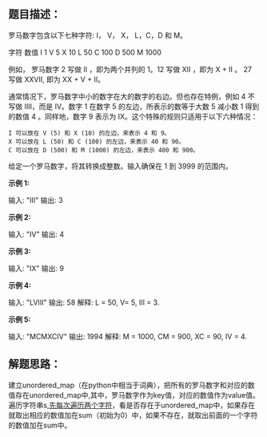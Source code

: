 ## 题目描述：

罗马数字包含以下七种字符: I， V， X， L，C，D 和 M。

字符        数值
          I             1
         V             5
         X             10
         L             50
         C             100
         D             500
        M             1000

例如， 罗马数字 2 写做 II ，即为两个并列的 1。12 写做 XII ，即为 X + II 。 27 写做  XXVII, 即为 XX + V + II。

通常情况下，罗马数字中小的数字在大的数字的右边。但也存在特例，例如 4 不写做 IIII，而是 IV。数字 1 在数字 5 的左边，所表示的数等于大数 5 减小数 1 得到的数值 4 。同样地，数字 9 表示为 IX。这个特殊的规则只适用于以下六种情况：

    I 可以放在 V (5) 和 X (10) 的左边，来表示 4 和 9。
    X 可以放在 L (50) 和 C (100) 的左边，来表示 40 和 90。 
    C 可以放在 D (500) 和 M (1000) 的左边，来表示 400 和 900。

给定一个罗马数字，将其转换成整数。输入确保在 1 到 3999 的范围内。

**示例 1:**

输入: "III"
       输出: 3

**示例 2:**

输入: "IV"
       输出: 4

**示例 3:**

输入: "IX"
       输出: 9

**示例 4:**

输入: "LVIII"
       输出: 58
       解释: L = 50, V= 5, III = 3.

**示例 5:**

输入: "MCMXCIV"
       输出: 1994
       解释: M = 1000, CM = 900, XC = 90, IV = 4.



## **解题思路：**

建立unordered_map（在python中相当于词典），把所有的罗马数字和对应的数值存在unordered_map中,其中，罗马数字作为key值，对应的数值作为value值。遍历字符串s,<u>先每次遍历两个字符</u>，看是否存在于unordered_map中，如果存在就取出相应的数值加在sum（初始为0）中，如果不存在，就取出前面的一个字符的数值加在sum中。

